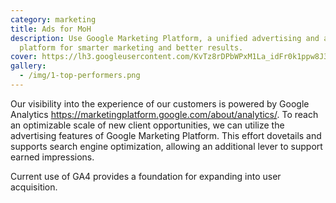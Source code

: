 ```yaml
---
category: marketing
title: Ads for MoH
description: Use Google Marketing Platform, a unified advertising and analytics
  platform for smarter marketing and better results.
cover: https://lh3.googleusercontent.com/KvTz8rDPbWPxM1La_idFr0k1ppw8J3LNlezIUNpf8CHvdZMcJrTFJFqgycec7NHI7ANRMUhyINfd9MthDmbYHXOTU1Vo6-5MJ3vpuA=s768
gallery:
  - /img/1-top-performers.png
---
```

Our visibility into the experience of our customers is powered by Google Analytics <https://marketingplatform.google.com/about/analytics/>. To reach an optimizable scale of new client opportunities, we can utilize the advertising features of Google Marketing Platform. This effort dovetails and supports search engine optimization, allowing an additional lever to support earned impressions.

Current use of GA4 provides a foundation for expanding into user acquisition.